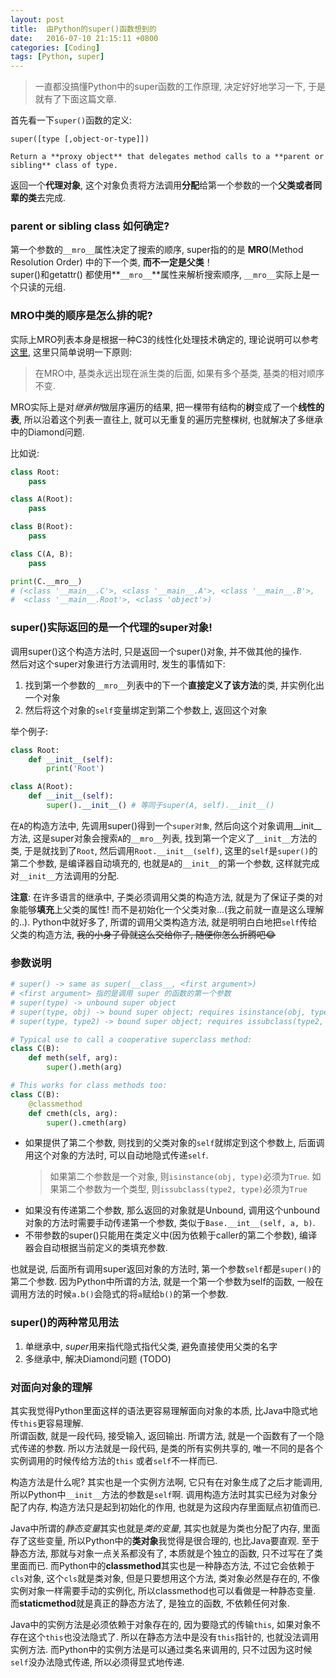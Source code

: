 ```yaml
---
layout: post
title:  由Python的super()函数想到的
date:   2016-07-10 21:15:11 +0800
categories: [Coding]
tags: [Python, super]
---
```


> 一直都没搞懂Python中的super函数的工作原理, 决定好好地学习一下, 于是就有了下面这篇文章. 


首先看一下`super()`函数的定义:  

    super([type [,object-or-type]])

    Return a **proxy object** that delegates method calls to a **parent or sibling** class of type.

返回一个**代理对象**, 这个对象负责将方法调用**分配**给第一个参数的一个**父类或者同辈的类**去完成.  

<!-- more --> 

### parent or sibling class 如何确定?

第一个参数的`__mro__`属性决定了搜索的顺序, super指的的是 **MRO**(Method Resolution Order) 中的下一个类, **而不一定是父类**！  
super()和getattr() 都使用**`__mro__`**属性来解析搜索顺序, `__mro__`实际上是一个只读的元组.


### MRO中类的顺序是怎么排的呢?

实际上MRO列表本身是根据一种C3的线性化处理技术确定的, 理论说明可以参考[这里](https://www.python.org/download/releases/2.3/mro/#the-c3-method-resolution-order), 这里只简单说明一下原则:  
> 在MRO中, 基类永远出现在派生类的后面, 如果有多个基类, 基类的相对顺序不变.

MRO实际上是对*继承树*做层序遍历的结果, 把一棵带有结构的**树**变成了一个**线性的表**, 所以沿着这个列表一直往上, 就可以无重复的遍历完整棵树, 也就解决了多继承中的Diamond问题.

比如说:
```python
class Root:
    pass

class A(Root):
    pass

class B(Root):
    pass

class C(A, B):
    pass

print(C.__mro__)
# (<class '__main__.C'>, <class '__main__.A'>, <class '__main__.B'>, 
#  <class '__main__.Root'>, <class 'object'>)
```

### super()实际返回的是一个代理的super对象!
调用super()这个构造方法时, 只是返回一个super()对象, 并不做其他的操作.  
然后对这个super对象进行方法调用时, 发生的事情如下:
  1. 找到第一个参数的`__mro__`列表中的下一个**直接定义了该方法**的类, 并实例化出一个对象
  2. 然后将这个对象的`self`变量绑定到第二个参数上, 返回这个对象

举个例子:
```python
class Root:
    def __init__(self):
        print('Root')

class A(Root):
    def __init__(self):
        super().__init__() # 等同于super(A, self).__init__()
```

在`A`的构造方法中, 先调用super()得到一个`super对象`, 然后向这个对象调用__init__方法, 这是super对象会搜索`A`的`__mro__`列表, 找到第一个定义了`__init__`方法的类, 于是就找到了`Root`, 然后调用`Root.__init__(self)`, 这里的`self`是`super()`的第二个参数, 是编译器自动填充的, 也就是`A`的`__init__`的第一个参数, 这样就完成对`__init__`方法调用的分配.

**注意**: 在许多语言的继承中, 子类必须调用父类的构造方法, 就是为了保证子类的对象能够**填充**上父类的属性! 而不是初始化一个父类对象...(我之前就一直是这么理解的..). Python中就好多了, 所谓的调用父类构造方法, 就是明明白白地把`self`传给父类的构造方法, ~~我的小身子骨就这么交给你了, 随便你怎么折腾吧:joy:~~ 

### 参数说明
```python
# super() -> same as super(__class__, <first argument>) 
# <first argument> 指的是调用 super 的函数的第一个参数
# super(type) -> unbound super object
# super(type, obj) -> bound super object; requires isinstance(obj, type)
# super(type, type2) -> bound super object; requires issubclass(type2, type)

# Typical use to call a cooperative superclass method:
class C(B):
    def meth(self, arg):
        super().meth(arg)

# This works for class methods too:
class C(B):
    @classmethod
    def cmeth(cls, arg):
        super().cmeth(arg)
```
-   如果提供了第二个参数, 则找到的父类对象的`self`就绑定到这个参数上, 后面调用这个对象的方法时, 可以自动地隐式传递`self`.    
    > 如果第二个参数是一个对象, 则`isinstance(obj, type)`必须为`True`. 如果第二个参数为一个类型, 则`issubclass(type2, type)`必须为`True`
-   如果没有传递第二个参数, 那么返回的对象就是Unbound, 调用这个unbound对象的方法时需要手动传递第一个参数, 类似于`Base.__int__(self, a, b)`.  
-   不带参数的super()只能用在类定义中(因为依赖于caller的第二个参数), 编译器会自动根据当前定义的类填充参数.

也就是说, 后面所有调用super返回对象的方法时, 第一个参数`self`都是`super()`的第二个参数. 因为Python中所谓的方法, 就是一个第一个参数为self的函数, 一般在调用方法的时候`a.b()`会隐式的将`a`赋给`b()`的第一个参数.   

### super()的两种常见用法

1. 单继承中, *super*用来指代隐式指代父类, 避免直接使用父类的名字
2. 多继承中, 解决Diamond问题 (TODO)

### 对面向对象的理解

其实我觉得Python里面这样的语法更容易理解面向对象的本质, 比Java中隐式地传`this`更容易理解.  
所谓函数, 就是一段代码, 接受输入, 返回输出. 所谓方法, 就是一个函数有了一个隐式传递的参数. 所以方法就是一段代码, 是类的所有实例共享的, 唯一不同的是各个实例调用的时候传给方法的`this` 或者`self`不一样而已.  

构造方法是什么呢? 其实也是一个实例方法啊, 它只有在对象生成了之后才能调用, 所以Python中`__init__`方法的参数是`self`啊. 调用构造方法时其实已经为对象分配了内存, 构造方法只是起到初始化的作用, 也就是为这段内存里面赋点初值而已.   

Java中所谓的*静态变量*其实也就是*类的变量*, 其实也就是为类也分配了内存, 里面存了这些变量, 所以Python中的**类对象**我觉得是很合理的, 也比Java要直观. 至于静态方法, 那就与对象一点关系都没有了, 本质就是个独立的函数, 只不过写在了类里面而已. 而Python中的**classmethod**其实也是一种静态方法, 不过它会依赖于`cls`对象, 这个`cls`就是类对象, 但是只要想用这个方法, 类对象必然是存在的, 不像实例对象一样需要手动的实例化, 所以classmethod也可以看做是一种静态变量. 而**staticmethod**就是真正的静态方法了, 是独立的函数, 不依赖任何对象.

Java中的实例方法是必须依赖于对象存在的, 因为要隐式的传输`this`, 如果对象不存在这个`this`也没法隐式了. 所以在静态方法中是没有`this`指针的, 也就没法调用实例方法. 而Python中的实例方法是可以通过类名来调用的, 只不过因为这时候`self`没办法隐式传递, 所以必须得显式地传递. 


